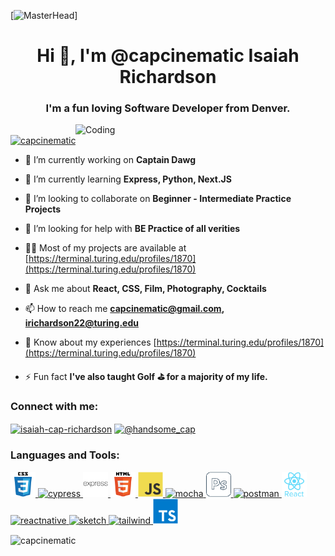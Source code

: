 [![MasterHead](https://cdn.pixabay.com/animation/2023/01/17/08/04/08-04-28-724_512.gif)]
<h1 align="center">Hi 👋, I'm @capcinematic Isaiah Richardson</h1>
<h3 align="center">I'm a fun loving Software Developer from Denver.</h3>
<img align="right" alt="Coding" width="400" src="https://gifdb.com/images/high/dragon-ball-z-goku-warm-up-piunlli97jndx6wg.gif">
<p align="left"> <a href="https://github.com/ryo-ma/github-profile-trophy"><img src="https://github-profile-trophy.vercel.app/?username=capcinematic" alt="capcinematic" /></a> </p>

- 🔭 I’m currently working on **Captain Dawg**

- 🌱 I’m currently learning **Express, Python, Next.JS**

- 👯 I’m looking to collaborate on **Beginner - Intermediate Practice Projects**

- 🤝 I’m looking for help with **BE Practice of all verities**

- 👨‍💻 Most of my projects are available at [https://terminal.turing.edu/profiles/1870](https://terminal.turing.edu/profiles/1870)

- 💬 Ask me about **React, CSS, Film, Photography, Cocktails**

- 📫 How to reach me **capcinematic@gmail.com, irichardson22@turing.edu**

- 📄 Know about my experiences [https://terminal.turing.edu/profiles/1870](https://terminal.turing.edu/profiles/1870)

- ⚡ Fun fact **I've also taught Golf ⛳️ for a majority of my life.**

<h3 align="left">Connect with me:</h3>
<p align="left">
<a href="https://linkedin.com/in/isaiah-cap-richardson" target="blank"><img align="center" src="https://raw.githubusercontent.com/rahuldkjain/github-profile-readme-generator/master/src/images/icons/Social/linked-in-alt.svg" alt="isaiah-cap-richardson" height="30" width="40" /></a>
<a href="https://instagram.com/@handsome_cap" target="blank"><img align="center" src="https://raw.githubusercontent.com/rahuldkjain/github-profile-readme-generator/master/src/images/icons/Social/instagram.svg" alt="@handsome_cap" height="30" width="40" /></a>
</p>

<h3 align="left">Languages and Tools:</h3>
<p align="left"> <a href="https://www.w3schools.com/css/" target="_blank" rel="noreferrer"> <img src="https://raw.githubusercontent.com/devicons/devicon/master/icons/css3/css3-original-wordmark.svg" alt="css3" width="40" height="40"/> </a> <a href="https://www.cypress.io" target="_blank" rel="noreferrer"> <img src="https://raw.githubusercontent.com/simple-icons/simple-icons/6e46ec1fc23b60c8fd0d2f2ff46db82e16dbd75f/icons/cypress.svg" alt="cypress" width="40" height="40"/> </a> <a href="https://expressjs.com" target="_blank" rel="noreferrer"> <img src="https://raw.githubusercontent.com/devicons/devicon/master/icons/express/express-original-wordmark.svg" alt="express" width="40" height="40"/> </a> <a href="https://www.w3.org/html/" target="_blank" rel="noreferrer"> <img src="https://raw.githubusercontent.com/devicons/devicon/master/icons/html5/html5-original-wordmark.svg" alt="html5" width="40" height="40"/> </a> <a href="https://developer.mozilla.org/en-US/docs/Web/JavaScript" target="_blank" rel="noreferrer"> <img src="https://raw.githubusercontent.com/devicons/devicon/master/icons/javascript/javascript-original.svg" alt="javascript" width="40" height="40"/> </a> <a href="https://mochajs.org" target="_blank" rel="noreferrer"> <img src="https://www.vectorlogo.zone/logos/mochajs/mochajs-icon.svg" alt="mocha" width="40" height="40"/> </a> <a href="https://www.photoshop.com/en" target="_blank" rel="noreferrer"> <img src="https://raw.githubusercontent.com/devicons/devicon/master/icons/photoshop/photoshop-line.svg" alt="photoshop" width="40" height="40"/> </a> <a href="https://postman.com" target="_blank" rel="noreferrer"> <img src="https://www.vectorlogo.zone/logos/getpostman/getpostman-icon.svg" alt="postman" width="40" height="40"/> </a> <a href="https://reactjs.org/" target="_blank" rel="noreferrer"> <img src="https://raw.githubusercontent.com/devicons/devicon/master/icons/react/react-original-wordmark.svg" alt="react" width="40" height="40"/> </a> <a href="https://reactnative.dev/" target="_blank" rel="noreferrer"> <img src="https://reactnative.dev/img/header_logo.svg" alt="reactnative" width="40" height="40"/> </a> <a href="https://www.sketch.com/" target="_blank" rel="noreferrer"> <img src="https://www.vectorlogo.zone/logos/sketchapp/sketchapp-icon.svg" alt="sketch" width="40" height="40"/> </a> <a href="https://tailwindcss.com/" target="_blank" rel="noreferrer"> <img src="https://www.vectorlogo.zone/logos/tailwindcss/tailwindcss-icon.svg" alt="tailwind" width="40" height="40"/> </a> <a href="https://www.typescriptlang.org/" target="_blank" rel="noreferrer"> <img src="https://raw.githubusercontent.com/devicons/devicon/master/icons/typescript/typescript-original.svg" alt="typescript" width="40" height="40"/> </a> </p>

<p><img align="center" src="https://github-readme-stats.vercel.app/api/top-langs?username=capcinematic&show_icons=true&locale=en&layout=compact" alt="capcinematic" /></p>
<!---
CapCinematic/CapCinematic is a ✨ special ✨ repository because its `README.md` (this file) appears on your GitHub profile.
You can click the Preview link to take a look at your changes.
--->
